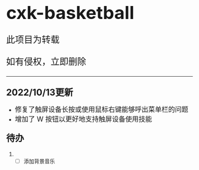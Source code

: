 # <font size=7>cxk-basketball</font>

<font size=5>

此项目为转载

如有侵权，立即删除

</font>

---

### <font size=5>2022/10/13更新</font>
* <font size=4>修复了触屏设备长按或使用鼠标右键能够呼出菜单栏的问题</font>
* <font size=4>增加了 W 按钮以更好地支持触屏设备使用技能</font>

#### <font size=5>待办</font>
1. - [ ] 添加背景音乐